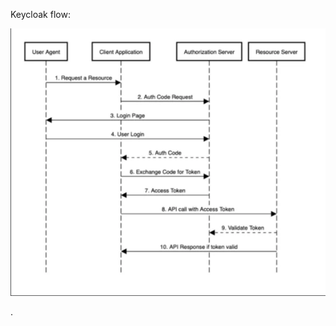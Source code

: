 Keycloak flow:

![Keycloak_flow](https://github.com/ArthurYasak/JavaTheory/raw/main/Keycloak_flow.png)

.
